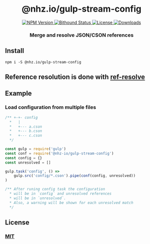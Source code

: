 <h1 align="center">@nhz.io/gulp-stream-config</h1>

<p align="center">
  <a href="https://npmjs.org/package/@nhz.io/gulp-stream-config">
    <img src="https://img.shields.io/npm/v/@nhz.io/gulp-stream-config.svg?style=flat"
         alt="NPM Version">
  </a>

  <a href="https://www.bithound.io/github/nhz-io/gulp-stream-config">
    <img src="https://www.bithound.io/github/nhz-io/gulp-stream-config/badges/score.svg"
         alt="Bithound Status">
  </a>

  <a href="https://github.com/nhz-io/gulp-stream-config/blob/master/LICENSE">
    <img src="https://img.shields.io/github/license/nhz-io/gulp-stream-config.svg?style=flat"
         alt="License">
  </a>

  <a href="https://npmjs.org/package/@nhz.io/gulp-stream-config">
  <img src="http://img.shields.io/npm/dm/@nhz.io/gulp-stream-config.svg?style=flat"
  alt="Downloads">
  </a>  
</p>

<h3 align="center">Merge and resolve JSON/CSON references<h2>

## Install
```
npm i -S @nhz.io/gulp-stream-config
```

## Reference resolution is done with [ref-resolve](https://github.com/nhz-io/ref-resolve)

## Example

### Load configuration from multiple files
```javascript
/** +-+- config
  *   |
  *   +--- a.cson
  *   +--- b.cson
  *   +--- c.cson
  */

const gulp = require('gulp')
const conf = require('@nhz-io/gulp-stream-config')
const config = {}
const unresolved = []

gulp.task('config', () =>
    gulp.src('config/*.cson').pipe(conf(config, unresolved))
)

/** After runing config task the configuration
  * will be in `config` and unresolved references
  * will be in `unresolved`.
  * Also, a warning will be shown for each unresolved match
  */
```

## License

### [MIT](LICENSE)
